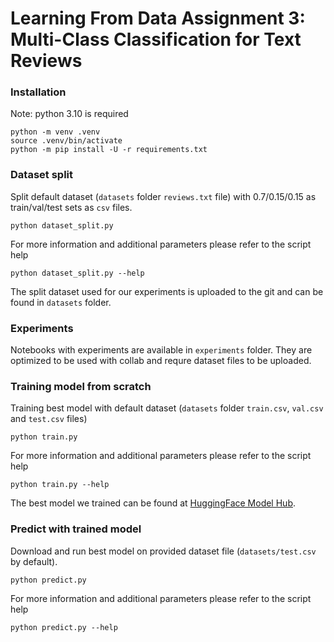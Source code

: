 # Learning From Data Assignment 3: Multi-Class Classification for Text Reviews


### Installation 

Note: python 3.10 is required

```shell
python -m venv .venv
source .venv/bin/activate
python -m pip install -U -r requirements.txt 
```


### Dataset split 

Split default dataset (`datasets` folder `reviews.txt` file) with 0.7/0.15/0.15 as train/val/test sets as `csv` files.
```shell
python dataset_split.py
```

For more information and additional parameters please refer to the script help
```shell
python dataset_split.py --help
```

The split dataset used for our experiments is uploaded to the git and can be found in `datasets` folder. 



### Experiments

Notebooks with experiments are available in `experiments` folder. 
They are optimized to be used with collab and requre dataset files to be uploaded. 


### Training model from scratch 

Training best model with default dataset (`datasets` folder `train.csv`, `val.csv` and `test.csv` files)
```shell
python train.py
```

For more information and additional parameters please refer to the script help
```shell
python train.py --help
```

The best model we trained can be found at [HuggingFace Model Hub](https://huggingface.co/k4black/distilbert-base-uncased-reviews-finetuned).


### Predict with trained model 

Download and run best model on provided dataset file (`datasets/test.csv` by default).
```shell
python predict.py
```

For more information and additional parameters please refer to the script help
```shell
python predict.py --help
```



